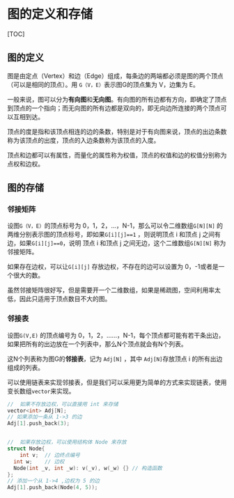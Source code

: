 # 图的定义和存储

[TOC]

## 图的定义
图是由定点（Vertex）和边（Edge）组成，每条边的两端都必须是图的两个顶点（可以是相同的顶点）。用 `G（V，E）`表示图G的顶点集为 V，边集为 E。	

一般来说，图可以分为**有向图**和**无向图**。有向图的所有边都有方向，即确定了顶点到顶点的一个指向；而无向图的所有边都是双向的，即无向边所连接的两个顶点可以互相到达。


顶点的度是指和该顶点相连的边的条数，特别是对于有向图来说，顶点的出边条数称为该顶点的出度，顶点的入边条数称为该顶点的入度。

顶点和边都可以有属性，而量化的属性称为权值，顶点的权值和边的权值分别称为点权和边权。

## 图的存储

### 邻接矩阵

设图`G（V，E）`的顶点标号为 0，1，2，...，N-1，那么可以令二维数组`G[N][N]` 的两维分别表示图的顶点标号，即如果`G[i][j]==1` ，则说明顶点 i 和顶点 j 之间有边，如果`G[i][j]==0`，说明 顶点 i 和顶点 j 之间无边，这个二维数组`G[N][N]` 称为邻接矩阵。

如果存在边权，可以让`G[i][j]` 存放边权，不存在的边可以设置为 0，-1或者是一个很大的数。

虽然邻接矩阵很好写，但是需要开一个二维数组，如果是稀疏图，空间利用率太低，因此只适用于顶点数目不大的图。

### 邻接表

设图`G(V,E)` 的顶点编号为 0，1，2，……，N-1，每个顶点都可能有若干条出边，如果把所有的出边放在一个列表中，那么N个顶点就会有N个列表。

这N个列表称为图G的**邻接表**，记为 `Adj[N]` ，其中 `Adj[N]`存放顶点 i 的所有出边组成的列表。

可以使用链表来实现邻接表，但是我们可以采用更为简单的方式来实现链表，使用变长数组`vector`来实现。

```cpp
// 	如果不存放边权，可以直接用 int 来存储
vector<int> Adj[N];
// 如果添加一条从 1->3 的边
Adj[1].push_back(3);


//	如果存放边权，可以使用结构体 Node 来存放
struct Node{
	int v;	// 边终点编号
  int w;	// 边权
  Node(int _v, int _w): v(_v), w(_w) {} // 构造函数
};
// 添加一个从 1->4 ,边权为 5 的边
Adj[1].push_back(Node(4, 5));
```















